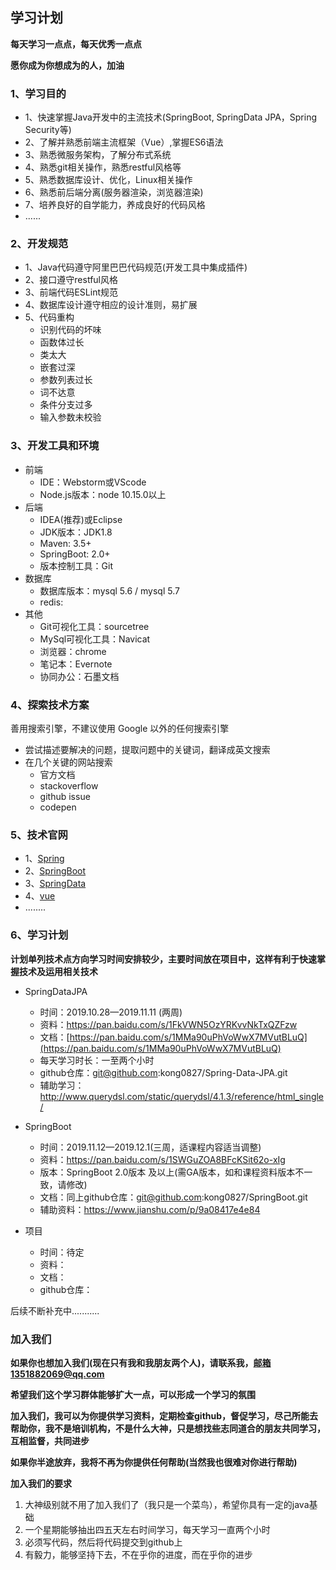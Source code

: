 ## 学习计划

**每天学习一点点，每天优秀一点点**

**愿你成为你想成为的人，加油**



### 1、学习目的

* 1、快速掌握Java开发中的主流技术(SpringBoot, SpringData JPA，Spring Security等)
* 2、了解并熟悉前端主流框架（Vue）,掌握ES6语法
* 3、熟悉微服务架构，了解分布式系统
* 4、熟悉git相关操作，熟悉restful风格等
* 5、熟悉数据库设计、优化，Linux相关操作
* 6、熟悉前后端分离(服务器渲染，浏览器渲染)
* 7、培养良好的自学能力，养成良好的代码风格
* ......
### 2、开发规范
* 1、Java代码遵守阿里巴巴代码规范(开发工具中集成插件)
* 2、接口遵守restful风格
* 3、前端代码ESLint规范
* 4、数据库设计遵守相应的设计准则，易扩展
* 5、代码重构
  * 识别代码的坏味
  * 函数体过长
  * 类太大
  * 嵌套过深
  * 参数列表过长
  * 词不达意
  * 条件分支过多
  * 输入参数未校验
### 3、开发工具和环境
* 前端
  * IDE：Webstorm或VScode
  * Node.js版本：node 10.15.0以上
* 后端
  * IDEA(推荐)或Eclipse
  * JDK版本：JDK1.8
  * Maven: 3.5+
  * SpringBoot: 2.0+
  * 版本控制工具：Git
* 数据库
  * 数据库版本：mysql 5.6 / mysql 5.7
  * redis:
* 其他
  * Git可视化工具：sourcetree
  * MySql可视化工具：Navicat
  * 浏览器：chrome
  * 笔记本：Evernote
  * 协同办公：石墨文档
### 4、探索技术方案
善用搜索引擎，不建议使用 Google 以外的任何搜索引擎

* 尝试描述要解决的问题，提取问题中的关键词，翻译成英文搜索
* 在几个关键的网站搜索
  * 官方文档
  * stackoverflow
  * github issue
  * codepen
### 5、技术官网
* 1、[Spring](https://spring.io/)
* 2、[SpringBoot](https://spring.io/projects/spring-boot)
* 3、[SpringData](https://spring.io/projects/spring-data)
* 4、[vue](https://cn.vuejs.org/)
* ........
### 6、学习计划
**计划单列技术点方向学习时间安排较少，主要时间放在项目中，这样有利于快速掌握技术及运用相关技术**

* SpringDataJPA
  * 时间：2019.10.28—2019.11.11 (两周) 
  * 资料：https://pan.baidu.com/s/1FkVWN5OzYRKvvNkTxQZFzw
  * 文档：[https://pan.baidu.com/s/1MMa90uPhVoWwX7MVutBLuQ](https://pan.baidu.com/s/1MMa90uPhVoWwX7MVutBLuQ)
  * 每天学习时长：一至两个小时
  * github仓库：git@github.com:kong0827/Spring-Data-JPA.git
  * 辅助学习： http://www.querydsl.com/static/querydsl/4.1.3/reference/html_single/ 
* SpringBoot
  *  时间：2019.11.12—2019.12.1(三周，适课程内容适当调整)
  * 资料：https://pan.baidu.com/s/1SWGuZOA8BFcKSit62o-xIg
  * 版本：SpringBoot 2.0版本 及以上(需GA版本，如和课程资料版本不一致，请修改) 
  * 文档：同上github仓库：git@github.com:kong0827/SpringBoot.git
  * 辅助资料：https://www.jianshu.com/p/9a08417e4e84 
  
  
* 项目
  * 时间：待定
  * 资料：
  * 文档：
  * github仓库：



后续不断补充中...........



### 加入我们

**如果你也想加入我们(现在只有我和我朋友两个人)，请联系我，邮箱1351882069@qq.com**

**希望我们这个学习群体能够扩大一点，可以形成一个学习的氛围**

**加入我们，我可以为你提供学习资料，定期检查github，督促学习，尽己所能去帮助你，我不是培训机构，不是什么大神，只是想找些志同道合的朋友共同学习，互相监督，共同进步**

**如果你半途放弃，我将不再为你提供任何帮助(当然我也很难对你进行帮助)**

**加入我们的要求**

1. 大神级别就不用了加入我们了（我只是一个菜鸟），希望你具有一定的java基础
2. 一个星期能够抽出四五天左右时间学习，每天学习一直两个小时
3. 必须写代码，然后将代码提交到github上
4. 有毅力，能够坚持下去，不在乎你的进度，而在乎你的进步